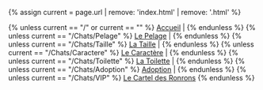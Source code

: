 {% assign current = page.url | remove: 'index.html' | remove: '.html' %}

<nav>
  {% unless current == "/" or current == "" %}
    <a href="{{ '/' | relative_url }}">Accueil</a> |
  {% endunless %}
  {% unless current == "/Chats/Pelage" %}
    <a href="{{ '/Chats/Pelage' | relative_url }}">Le Pelage</a> |
  {% endunless %}
  {% unless current == "/Chats/Taille" %}
    <a href="{{ '/Chats/Taille' | relative_url }}">La Taille</a> |
  {% endunless %}
  {% unless current == "/Chats/Caractere" %}
    <a href="{{ '/Chats/Caractere' | relative_url }}">Le Caractère</a> |
  {% endunless %}
  {% unless current == "/Chats/Toilette" %}
    <a href="{{ '/Chats/Toilette' | relative_url }}">La Toilette</a> |
  {% endunless %}
  {% unless current == "/Chats/Adoption" %}
    <a href="{{ '/Chats/Adoption' | relative_url }}">Adoption</a> |
  {% endunless %}
  {% unless current == "/Chats/VIP" %}
    <a href="{{ '/Chats/VIP' | relative_url }}">Le Cartel des Ronrons</a>
  {% endunless %}
</nav>
